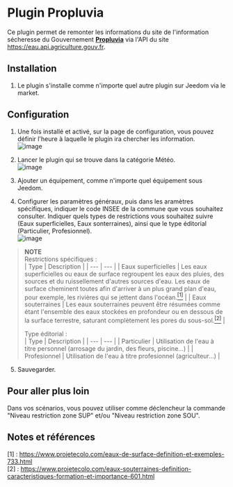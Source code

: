 # Plugin Propluvia

Ce plugin permet de remonter les informations du site de l'information sécheresse du Gouvernement [**Propluvia**](https://propluvia.developpement-durable.gouv.fr/propluviapublic/recherche-particulier) via l'API du site https://eau.api.agriculture.gouv.fr.

## Installation
1. Le plugin s'installe comme n'importe quel autre plugin sur Jeedom via le market.<br/>

## Configuration
1. Une fois installé et activé, sur la page de configuration, vous pouvez définir l'heure à laquelle le plugin ira chercher les information.<br/>
![image](https://github.com/OUARZA/Propluvia/assets/34892335/84857d98-5694-40d4-ad00-e04770220738)

2. Lancer le plugin qui se trouve dans la catégorie Météo.<br/>
![image](https://github.com/OUARZA/Propluvia/assets/34892335/0db2b09b-a0c6-48fc-99f1-9fa58c3ad5da)

3. Ajouter un équipement, comme n'importe quel équipement sous Jeedom.  
4. Configurer les paramètres généraux, puis dans les aramètres spécifiques, indiquer le code INSEE de la commune que vous souhaitez consulter. Indiquer quels types de restrictions vous souhaitez suivre (Eaux superficielles, Eaux sonterraines), ainsi que le type éditorial (Particulier, Profesionnel).  
![image](https://github.com/OUARZA/Propluvia/assets/34892335/ddf81407-3b43-45c3-b67f-301f38e4e514)

>**NOTE**  
>Restrictions spécifiques :  
>| Type | Description |
>| --- | --- |
>| Eaux superficielles | Les eaux superficielles ou eaux de surface regroupent les eaux des pluies, des sources et du ruissellement d'autres sources d'eau. Les eaux de surface cheminent toutes afin d'arriver à un plus grand plan d'eau, pour exemple, les rivières qui se jettent dans l'océan.[<sup>[1]</sup>](#notes-et-références) |
>| Eaux souterraines | Les eaux souterraines peuvent être résumées comme étant l'ensemble des eaux stockées en profondeur ou en dessous de la surface terrestre, saturant complètement les pores du sous-sol.[<sup>[2]</sup>](#notes-et-références) |
>
>Type éditorial :  
>| Type | Description |
>| --- | --- |
>| Particulier | Utilisation de l'eau à titre personnel (arrosage du jardin, des fleurs, piscine...) |
>| Profesionnel | Utilisation de l'eau à titre profesionnel (agriculteur...) |

5. Sauvegarder.

## Pour aller plus loin
Dans vos scénarios, vous pouvez utiliser comme déclencheur la commande "Niveau restriction zone SUP" et/ou "Niveau restriction zone SOU".


## Notes et références
[1] : https://www.projetecolo.com/eaux-de-surface-definition-et-exemples-733.html  
[2] : https://www.projetecolo.com/eaux-souterraines-definition-caracteristiques-formation-et-importance-601.html
